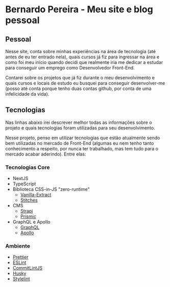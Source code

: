 # Bernardo Pereira - Meu site e blog pessoal

## Pessoal

Nesse site, conta sobre minhas experiências na área de tecnologia (até antes de eu ter entrado nela), quais cursos já fiz para ingressar na área e como foi meu início quando decidi que realmente iria me dedicar a estudar para conseguir um emprego como Desenvolvedor Front-End.

Contarei sobre os projetos que já fiz durante o meu desenvolvimento e quais cursos e locais de estudo eu busquei para conseguir desenvolver-me (posso até conta porque tenho duas contas github, por conta de uma infelicidade da vida).

## Tecnologias

Nas linhas abaixo irei descrever melhor todas as informações sobre o projeto e quais tecnologias foram utilizadas para seu desenvolvimento.

Nesse projeto, penso em utilizar tecnologias que estão atualmente sendo bem utilizadas no mercado de Front-End (algumas eu nem tenho tanto conhecimento a respeito, por nunca ter trabalhado, mas tem tudo para o mercado acabar aderindo). Entre elas:

### Tecnologias Core

- NextJS
- TypeScript
- Biblioteca CSS-in-JS "zero-runtime"
  - [Vanilla-Extract](https://vanilla-extract.style/)
  - [Stitches](https://stitches.dev/)
- CMS
  - [Strapi](https://strapi.io/)
  - [Prismic](https://prismic.io/docs)
- GraphQL e Apollo
  - [GraphQL](https://graphql.org/)
  - [Apollo](https://www.apollographql.com/)

### Ambiente

- [Prettier](https://prettier.io/)
- [ESLint](https://eslint.org/)
- [CommitLintJS](https://commitlint.js.org/#/)
- [Husky](https://typicode.github.io/husky/#/)
- [Stylelint](https://stylelint.io/)
